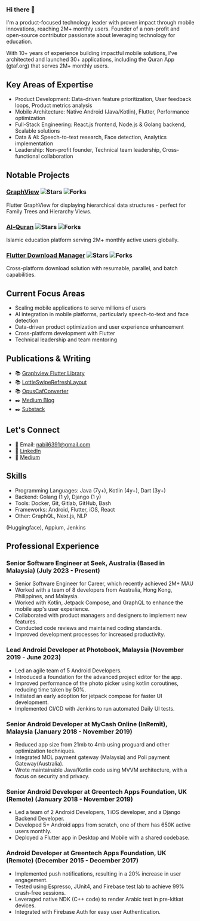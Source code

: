 ### Hi there 👋

I'm a product-focused technology leader with proven impact through mobile innovations, reaching 2M+ monthly users. Founder of a non-profit and open-source contributor passionate about leveraging technology for education.

With 10+ years of experience building impactful mobile solutions, I've architected and launched 30+ applications, including the Quran App (gtaf.org) that serves 2M+ monthly users.

## Key Areas of Expertise
- Product Development: Data-driven feature prioritization, User feedback loops, Product metrics analysis
- Mobile Architecture: Native Android (Java/Kotlin), Flutter, Performance optimization
- Full-Stack Engineering: React.js frontend, Node.js & Golang backend, Scalable solutions
- Data & AI: Speech-to-text research, Face detection, Analytics implementation
- Leadership: Non-profit founder, Technical team leadership, Cross-functional collaboration

## Notable Projects

### [GraphView](https://github.com/nabil6391/graphview) ![Stars](https://img.shields.io/github/stars/nabil6391/graphview?style=social) ![Forks](https://img.shields.io/github/forks/nabil6391/graphview?style=social)
Flutter GraphView for displaying hierarchical data structures - perfect for Family Trees and Hierarchy Views.

### [Al-Quran](https://github.com/GreentechApps/Al-Quran) ![Stars](https://img.shields.io/github/stars/GreentechApps/Al-Quran?style=social) ![Forks](https://img.shields.io/github/forks/GreentechApps/Al-Quran?style=social)
Islamic education platform serving 2M+ monthly active users globally.

### [Flutter Download Manager](https://github.com/nabil6391/flutter_download_manager) ![Stars](https://img.shields.io/github/stars/nabil6391/flutter_download_manager?style=social) ![Forks](https://img.shields.io/github/forks/nabil6391/flutter_download_manager?style=social)
Cross-platform download solution with resumable, parallel, and batch capabilities.

## Current Focus Areas
- Scaling mobile applications to serve millions of users
- AI integration in mobile platforms, particularly speech-to-text and face detection
- Data-driven product optimization and user experience enhancement
- Cross-platform development with Flutter
- Technical leadership and team mentoring

## Publications & Writing
- 📚 [Graphview Flutter Library](https://pub.dev/packages/graphview)
- 📚 [LottieSwipeRefreshLayout](https://github.com/nabil6391/LottieSwipeRefreshLayout)
- 📚 [OpusCafConverter](https://github.com/nabil6391/opus_caf_converter)
- ✒️ [Medium Blog](https://nabil6391.medium.com/)
- ✒️ [Substack](https://nabilmh.substack.com/)

## Let's Connect
- 📧 Email: [nabil6391@gmail.com](mailto:nabil6391@gmail.com)
- 💼 [LinkedIn](https://www.linkedin.com/in/nabil6391)
- 📝 [Medium](https://nabil6391.medium.com)

## Skills
- Programming Languages: Java (7y+), Kotlin (4y+), Dart (3y+)
- Backend: Golang (1 y), Django (1 y)
- Tools: Docker, Git, Gitlab, GitHub, Bash
- Frameworks: Android, Flutter, iOS, React
- Other: GraphQL, Next.js, NLP

 (Huggingface), Appium, Jenkins

## Professional Experience

### Senior Software Engineer at Seek, Australia (Based in Malaysia) (July 2023 - Present)
- Senior Software Engineer for Career, which recently achieved 2M+ MAU
- Worked with a team of 8 developers from Australia, Hong Kong, Philippines, and Malaysia.
- Worked with Kotlin, Jetpack Compose, and GraphQL to enhance the mobile app's user experience.
- Collaborated with product managers and designers to implement new features.
- Conducted code reviews and maintained coding standards.
- Improved development processes for increased productivity.

### Lead Android Developer at Photobook, Malaysia (November 2019 - June 2023)
- Led an agile team of 5 Android Developers.
- Introduced a foundation for the advanced project editor for the app.
- Improved performance of the photo picker using kotlin coroutines, reducing time taken by 50%.
- Initiated an early adoption for jetpack compose for faster UI development.
- Implemented CI/CD with Jenkins to run automated Daily UI tests.

### Senior Android Developer at MyCash Online (InRemit), Malaysia (January 2018 - November 2019)
- Reduced app size from 21mb to 4mb using proguard and other optimization techniques.
- Integrated MOL payment gateway (Malaysia) and Poli payment Gateway(Australia).
- Wrote maintainable Java/Kotlin code using MVVM architecture, with a focus on security and privacy.

### Senior Android Developer at Greentech Apps Foundation, UK (Remote) (January 2018 - November 2019)
- Led a team of 2 Android Developers, 1 iOS developer, and a Django Backend Developer.
- Developed 5+ Android apps from scratch, one of them has 650K active users monthly.
- Deployed a Flutter app in Desktop and Mobile with a shared codebase.

### Android Developer at Greentech Apps Foundation, UK (Remote) (December 2015 - December 2017)
- Implemented push notifications, resulting in a 20% increase in user engagement.
- Tested using Espresso, JUnit4, and Firebase test lab to achieve 99% crash-free sessions.
- Leveraged native NDK (C++ code) to render Arabic text in pre-kitkat devices.
- Integrated with Firebase Auth for easy user Authentication.
